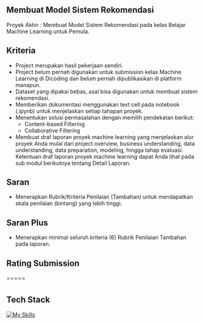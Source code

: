 ## Membuat Model Sistem Rekomendasi
Proyek Akhir : Membuat Model Sistem Rekomendasi pada kelas Belajar Machine Learning untuk Pemula.

## Kriteria
- Project merupakan hasil pekerjaan sendiri.
- Project belum pernah digunakan untuk submission kelas Machine Learning di Dicoding dan belum pernah dipublikasikan di platform manapun.
- Dataset yang dipakai bebas, asal bisa digunakan untuk membuat sistem rekomendasi.
- Memberikan dokumentasi menggunakan text cell pada notebook (.ipynb) untuk menjelaskan setiap tahapan proyek.
- Menentukan solusi permasalahan dengan memilih pendekatan berikut:
    - Content-based Filtering
    - Collaborative Filtering
- Membuat draf laporan proyek machine learning yang menjelaskan alur proyek Anda mulai dari project overview, business understanding, data understanding, data preparation, modeling, hingga tahap evaluasi. Ketentuan draf laporan proyek machine learning dapat Anda lihat pada sub modul berikutnya tentang Detail Laporan.


## Saran
- Menerapkan Rubrik/Kriteria Penilaian (Tambahan) untuk mendapatkan skala penilaian (bintang) yang lebih tinggi.

## Saran Plus
- Menerapkan minimal seluruh kriteria (6) Rubrik Penilaian Tambahan pada laporan.

## Rating Submission
⭐⭐⭐⭐⭐

## Tech Stack
[![My Skills](https://skillicons.dev/icons?i=python)](https://github.com/takasicode/recommendation-system)
